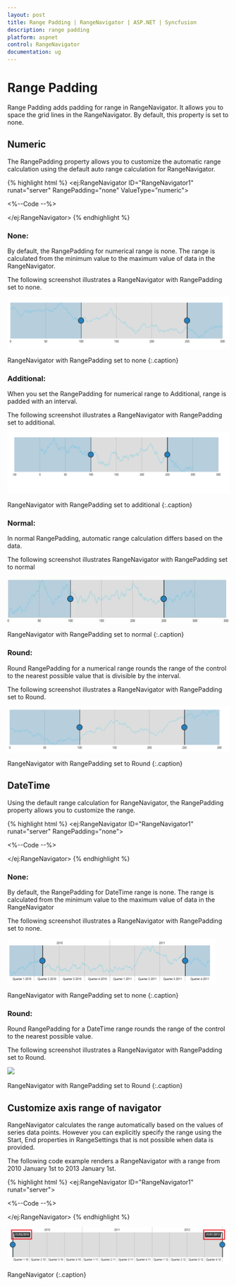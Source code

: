 ```yaml
---
layout: post
title: Range Padding | RangeNavigator | ASP.NET | Syncfusion
description: range padding
platform: aspnet
control: RangeNavigator
documentation: ug
---
```


# Range Padding

Range Padding adds padding for range in RangeNavigator. It allows you to space the grid lines in the RangeNavigator.  By 
default, this property is set to none.

## Numeric

The RangePadding property allows you to customize the automatic range calculation using the default auto range calculation for 
RangeNavigator. 

{% highlight html %}
<ej:RangeNavigator ID="RangeNavigator1" runat="server" RangePadding="none" ValueType="numeric">         

<%--Code --%>

</ej:RangeNavigator>
{% endhighlight %}

### None:

By default, the RangePadding for numerical range is none. The range is calculated from the minimum value to the maximum value of data in the RangeNavigator.

The following screenshot illustrates a RangeNavigator with RangePadding set to none.

![](Range-Padding_images/Range-Padding_img1.png)

RangeNavigator with RangePadding set to none
{:.caption}

### Additional:

When you set the RangePadding for numerical range to Additional, range is padded with an interval.

The following screenshot illustrates a RangeNavigator with RangePadding set to additional.

![](Range-Padding_images/Range-Padding_img2.png)

RangeNavigator with RangePadding set to additional
{:.caption}

### Normal:

In normal RangePadding, automatic range calculation differs based on the data. 

The following screenshot illustrates RangeNavigator with RangePadding set to normal

![](Range-Padding_images/Range-Padding_img3.png) 

RangeNavigator with RangePadding set to normal
{:.caption}

### Round:

Round RangePadding for a numerical range rounds the range of the control to the nearest possible value that is divisible by the interval.

The following screenshot illustrates a RangeNavigator with RangePadding set to Round.

![](Range-Padding_images/Range-Padding_img4.png) 

RangeNavigator with RangePadding set to Round
{:.caption}

## DateTime

Using the default range calculation for RangeNavigator, the RangePadding property allows you to customize the range. 

{% highlight html %}
<ej:RangeNavigator ID="RangeNavigator1" runat="server" RangePadding="none">         

<%--Code --%>

</ej:RangeNavigator>
{% endhighlight %}

### None:

By default, the RangePadding for DateTime range is none. The range is calculated from the minimum value to the maximum value of data in the RangeNavigator

The following screenshot illustrates a RangeNavigator with RangePadding set to none.

![](Range-Padding_images/Range-Padding_img5.png)

RangeNavigator with RangePadding set to none
{:.caption}

### Round:

Round RangePadding for a DateTime range rounds the range of the control to the nearest possible value.

The following screenshot illustrates a RangeNavigator with RangePadding set to Round.

![](Range-Padding_images/Range-Padding_img6.png) 

RangeNavigator with RangePadding set to Round
{:.caption}

## Customize axis range of navigator

RangeNavigator calculates the range automatically based on the values of series data points. However you can explicitly specify the range using the Start, End properties in RangeSettings that is not possible when data is provided.

The following code example renders a RangeNavigator with a range from 2010 January 1st to 2013 January 1st. 

{% highlight html %}
<ej:RangeNavigator ID="RangeNavigator1" runat="server">         

<RangeSettings Start="2010/1/1" End="2012/13/1" />

<%--Code --%>

</ej:RangeNavigator>
{% endhighlight %}

![](Range-Padding_images/Range-Padding_img7.png)

RangeNavigator
{:.caption}
